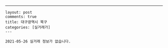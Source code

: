 ---
    layout: post
    comments: true
    title: 대구광역시 북구
    categories: [실거래가]
    ---

    2021-05-26 실거래 정보가 없습니다.

    